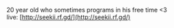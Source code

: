 20 year old who sometimes programs in his free time <3<br>
live: [http://seekii.rf.gd/](http://seekii.rf.gd/)

